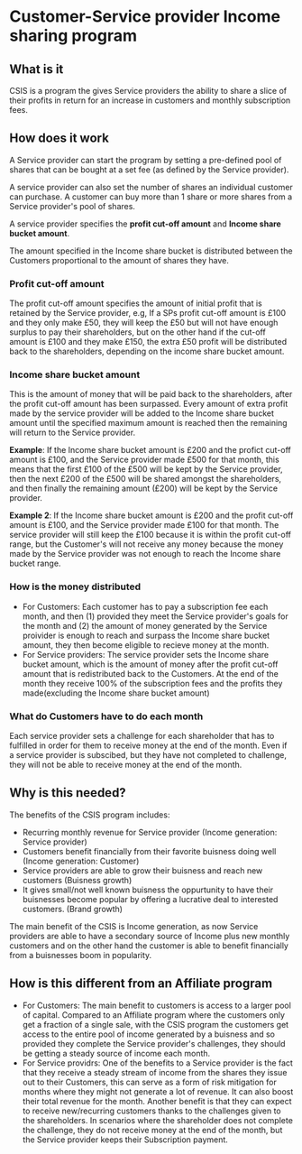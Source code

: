 # Customer-Service provider Income sharing program

## What is it

CSIS is a program the gives Service providers the ability to share a slice of their profits in return for an increase in customers and monthly subscription fees.

## How does it work

A Service provider can start the program by setting a pre-defined pool of shares that can be bought at a set fee (as defined by the Service provider).

A service provider can also set the number of shares an individual customer can purchase. A customer can buy more than 1 share or more shares from a Service provider's pool of shares.

A service provider specifies the **profit cut-off amount** and **Income share bucket amount**.

The amount specified in the Income share bucket is distributed between the Customers proportional to the amount of shares they have.

### **Profit cut-off amount**

The profit cut-off amount specifies the amount of initial profit that is retained by the Service provider, e.g, If a SPs profit cut-off amount is £100 and they only make £50, they will keep the £50 but will not have enough surplus to pay their shareholders, but on the other hand if the cut-off amount is £100 and they make £150, the extra £50 profit will be distributed back to the shareholders, depending on the income share bucket amount.

### **Income share bucket amount**

This is the amount of money that will be paid back to the shareholders, after the profit cut-off amount has been surpassed. Every amount of extra profit made by the service provider will be added to the Income share bucket amount until the specified maximum amount is reached then the remaining will return to the Service provider. 

**Example**: If the Income share bucket amount is £200 and the profict cut-off amount is £100, and the Service provider made £500 for that month, this means that the first £100 of the £500 will be kept by the Service provider, then the next £200 of the £500 will be shared amongst the shareholders, and then finally the remaining amount (£200) will be kept by the Service provider. 

**Example 2**: If the Income share bucket amount is £200 and the profit cut-off amount is £100, and the Service provider made £100 for that month. The service provider will still keep the £100 because it is within the profit cut-off range, but the Customer's will not receive any money because the money made by the Service provider was not enough to reach the Income share bucket range.

### **How is the money distributed**

- For Customers: Each customer has to pay a subscription fee each month, and then (1) provided they meet the Service provider's goals for the month and (2) the amount of money generated by the Service proivider is enough to reach and surpass the Income share bucket amount, they then become eligible to recieve money at the month.
- For Service providers: The service provider sets the Income share bucket amount, which is the amount of money after the profit cut-off amount that is redistributed back to the Customers. At the end of the month they receive 100% of the subscription fees and the profits they made(excluding the Income share bucket amount)

### **What do Customers have to do each month**

Each service provider sets a challenge for each shareholder that has to fulfilled in order for them to receive money at the end of the month. Even if a service provider is subscibed, but they have not completed to challenge, they will not be able to receive money at the end of the month.

## Why is this needed?

The benefits of the CSIS program includes:

- Recurring monthly revenue for Service provider (Income generation: Service provider)
- Customers benefit financially from their favorite buisness doing well (Income generation: Customer)
- Service providers are able to grow their buisness and reach new customers (Buisness growth)
- It gives small/not well known buisness the oppurtunity to have their buisnesses become popular by offering a lucrative deal to interested customers. (Brand growth)

The main benefit of the CSIS is Income generation, as now Service providers are able to have a secondary source of Income plus new monthly customers and on the other hand the customer is able to benefit financially from a buisnesses boom in popularity.

## How is this different from an Affiliate program

- For Customers: The main benefit to customers is access to a larger pool of capital. Compared to an Affiliate program where the customers only get a fraction of a single sale, with the CSIS program the customers get access to the entire pool of income generated by a buisness and so provided they complete the Service provider's challenges, they should be getting a steady source of income each month.
- For Service providrs: One of the benefits to a Service provider is the fact that they receive a steady stream of income from the shares they issue out to their Customers, this can serve as a form of risk mitigation for months where they might not generate a lot of revenue. It can also boost their total revenue for the month. Another benefit is that they can expect to receive new/recurring customers thanks to the challenges given to the shareholders. In scenarios where the shareholder does not complete the challenge, they do not receive money at the end of the month, but the Service provider keeps their Subscription payment.
